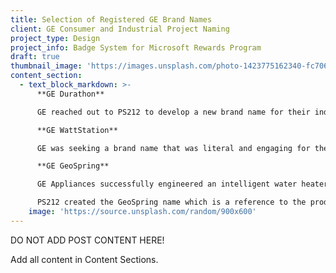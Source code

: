 ```yaml
---
title: Selection of Registered GE Brand Names
client: GE Consumer and Industrial Project Naming
project_type: Design
project_info: Badge System for Microsoft Rewards Program
draft: true
thumbnail_image: 'https://images.unsplash.com/photo-1423775162340-fc7066ace5be?ixlib=rb-0.3.5&q=80&fm=jpg&crop=entropy&cs=tinysrgb&w=500&h=500&fit=crop&s=723bab64906cf8f53b8cbd98a2403b35'
content_section:
  - text_block_markdown: >-
      **GE Durathon**

      GE reached out to PS212 to develop a new brand name for their industry changing, long-life, industrial battery. The team coined the name Durathon from the real words durability and marathon. The new term immediately communicates two of the product’s core attributes—extended life and durability.

      **GE WattStation**

      GE was seeking a brand name that was literal and engaging for their line of consumer charging stations. WattStation uses older world terms as a means of delivering that familiarity. When paired with such forward looking products this name creates conversation worthy tension.

      **GE GeoSpring**

      GE Appliances successfully engineered an intelligent water heater capable of using up to 62% less energy than previous generations. The notable innovation was, in part, the device’s ability to use warm ambient air to supplement traditional heating elements.

      PS212 created the GeoSpring name which is a reference to the product’s function—warm water— and benefit—environmental sensitivity.​
    image: 'https://source.unsplash.com/random/900x600'
---
```


DO NOT ADD POST CONTENT HERE!

Add all content in Content Sections.